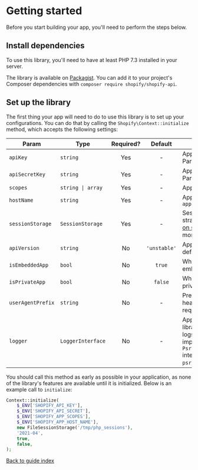 # Getting started

Before you start building your app, you'll need to perform the steps below.

## Install dependencies

To use this library, you'll need to have at least PHP 7.3 installed in your server.

The library is available on [Packagist](https://packagist.org/packages/shopify/shopify-api). You can add it to your project's Composer dependencies with `composer require shopify/shopify-api`.

## Set up the library

The first thing your app will need to do to use this library is to set up your configurations. You can do that by calling the `Shopify\Context::initialize` method, which accepts the following settings:

| Param | Type | Required? | Default | Notes |
| --- | --- | :---: | :---: | --- |
| `apiKey` | `string` | Yes | - | App API key from the Partners dashboard |
| `apiSecretKey` | `string` | Yes | - | App API secret from the Partners dashboard |
| `scopes` | `string \| array` | Yes | - | App scopes |
| `hostName` | `string` | Yes | - | App host name e.g. `my-app.my-domain.ca` |
| `sessionStorage` | `SessionStorage` | Yes | - | Session storage strategy. Read our [notes on session handling](issues.md#notes-on-session-handling) for more information |
| `apiVersion` | `string` | No | `'unstable'` | App API version, defaults to unstable |
| `isEmbeddedApp` | `bool` | No | `true` | Whether the app is an embedded app |
| `isPrivateApp` | `bool` | No | `false` | Whether the app is a private app |
| `userAgentPrefix` | `string` | No | - | Prefix for user agent header sent with a request |
| `logger` | `LoggerInterface` | No | - | App logger, so the library can add its own logs to it. Must implement the [PSR-3](https://www.php-fig.org/psr/psr-3/) `Psr\Log\LoggerInterface` interface from the `psr/log` package |

You should call this method as early as possible in your application, as none of the library's features are available until it is initialized. Below is an example call to `initialize`:

```php
Context::initialize(
    $_ENV['SHOPIFY_API_KEY'],
    $_ENV['SHOPIFY_API_SECRET'],
    $_ENV['SHOPIFY_APP_SCOPES'],
    $_ENV['SHOPIFY_APP_HOST_NAME'],
    new FileSessionStorage('/tmp/php_sessions'),
    '2021-04',
    true,
    false,
);
```

[Back to guide index](README.md)
